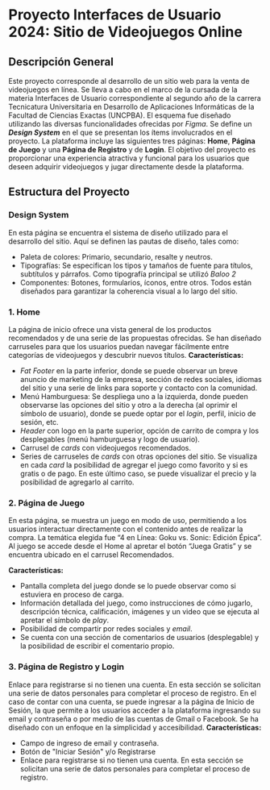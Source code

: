 # Proyecto Interfaces de Usuario 2024: Sitio de Videojuegos Online

## Descripción General
Este proyecto corresponde al desarrollo de un sitio web para la venta de videojuegos en línea. Se lleva a cabo en el marco de la cursada de la materia Interfaces de Usuario correspondiente al segundo año de la carrera Tecnicatura Universitaria en Desarrollo de Aplicaciones Informáticas de la Facultad de Ciencias Exactas (UNCPBA). El esquema fue diseñado utilizando las diversas funcionalidades ofrecidas por _Figma_. Se define un **_Design System_** en el que se presentan los ítems involucrados en el proyecto. La plataforma incluye las siguientes tres páginas: **Home**, **Página de Juego** y una **Página de Registro** y de **Login**. El objetivo del proyecto es proporcionar una experiencia atractiva y funcional para los usuarios que deseen adquirir videojuegos y jugar directamente desde la plataforma.

## Estructura del Proyecto

### Design System
En esta página se encuentra el sistema de diseño utilizado para el desarrollo del sitio. Aquí se definen las pautas de diseño, tales como:
- Paleta de colores: Primario, secundario, resalte y neutros.
- Tipografías: Se especifican los tipos y tamaños de fuente para títulos, subtítulos y párrafos. Como tipografía principal se utilizó _Baloo 2_
- Componentes: Botones, formularios, íconos, entre otros. Todos están diseñados para garantizar la coherencia visual a lo largo del sitio.

### 1. Home
La página de inicio ofrece una vista general de los productos recomendados y de una serie de las propuestas ofrecidas. Se han diseñado carruseles para que los usuarios puedan navegar fácilmente entre categorías de videojuegos y descubrir nuevos títulos.
**Características:**
- _Fat Footer_ en la parte inferior, donde se puede observar un breve anuncio de marketing de la empresa, sección de redes sociales, idiomas del sitio y una serie de links para soporte y contacto con la comunidad.
- Menú Hamburguesa: Se despliega uno a la izquierda, donde pueden observarse las opciones del sitio y otro a la derecha (al oprimir el símbolo de usuario), donde se puede optar por el _login_, perfil, inicio de sesión, etc.
- _Header_ con logo en la parte superior, opción de carrito de compra y los desplegables (menú hamburguesa y logo de usuario).
- Carrusel de _cards_ con videojuegos recomendados.
- Series de carruseles de _cards_ con otras opciones del sitio. Se visualiza en cada _card_ la posibilidad de agregar el juego como favorito y si es gratis o de pago. En este último caso, se puede visualizar el precio y la posibilidad de agregarlo al carrito.

### 2. Página de Juego
En esta página, se muestra un juego en modo de uso, permitiendo a los usuarios interactuar directamente con el contenido antes de realizar la compra. La temática elegida fue “4 en Línea: Goku vs. Sonic: Edición Épica”. Al juego se accede desde el Home al apretar el botón “Juega Gratis” y se encuentra ubicado en el carrusel Recomendados.

**Características:**
- Pantalla completa del juego donde se lo puede observar como si estuviera en proceso de carga.
- Información detallada del juego, como instrucciones de cómo jugarlo, descripción técnica, calificación, imágenes y un video que se ejecuta al apretar el símbolo de _play_.
- Posibilidad de compartir por redes sociales y _email_.
- Se cuenta con una sección de comentarios de usuarios (desplegable) y la posibilidad de escribir el comentario propio.

### 3. Página de Registro y Login
Enlace para registrarse si no tienen una cuenta. En esta sección se solicitan una serie de datos personales para completar el proceso de registro. En el caso de contar con una cuenta, se puede ingresar a la página de Inicio de Sesión, la que permite a los usuarios acceder a la plataforma ingresando su email y contraseña o por medio de las cuentas de Gmail o Facebook. Se ha diseñado con un enfoque en la simplicidad y accesibilidad.
**Características:**
- Campo de ingreso de email y contraseña.
- Botón de "Iniciar Sesión" y/o Registrarse
- Enlace para registrarse si no tienen una cuenta. En esta sección se solicitan una serie de datos personales para completar el proceso de registro.

